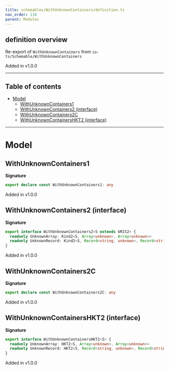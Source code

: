 ```yaml
---
title: schemables/WithUnknownContainers/definition.ts
nav_order: 134
parent: Modules
---
```


## definition overview

Re-export of `WithUnknownContainers` from `io-ts/Schemable/WithUnknownContainers`

Added in v1.0.0

---

<h2 class="text-delta">Table of contents</h2>

- [Model](#model)
  - [WithUnknownContainers1](#withunknowncontainers1)
  - [WithUnknownContainers2 (interface)](#withunknowncontainers2-interface)
  - [WithUnknownContainers2C](#withunknowncontainers2c)
  - [WithUnknownContainersHKT2 (interface)](#withunknowncontainershkt2-interface)

---

# Model

## WithUnknownContainers1

**Signature**

```ts
export declare const WithUnknownContainers1: any
```

Added in v1.0.0

## WithUnknownContainers2 (interface)

**Signature**

```ts
export interface WithUnknownContainers2<S extends URIS2> {
  readonly UnknownArray: Kind2<S, Array<unknown>, Array<unknown>>
  readonly UnknownRecord: Kind2<S, Record<string, unknown>, Record<string, unknown>>
}
```

Added in v1.0.0

## WithUnknownContainers2C

**Signature**

```ts
export declare const WithUnknownContainers2C: any
```

Added in v1.0.0

## WithUnknownContainersHKT2 (interface)

**Signature**

```ts
export interface WithUnknownContainersHKT2<S> {
  readonly UnknownArray: HKT2<S, Array<unknown>, Array<unknown>>
  readonly UnknownRecord: HKT2<S, Record<string, unknown>, Record<string, unknown>>
}
```

Added in v1.0.0
